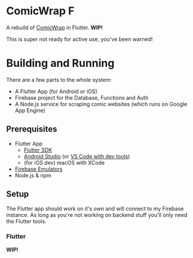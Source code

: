# ComicWrap F

A rebuild of [ComicWrap](https://github.com/jackv24/ComicWrap) in Flutter. **WIP!**

This is super not ready for active use, you've been warned!

# Building and Running

There are a few parts to the whole system:
- A Flutter App (for Android or iOS)
- Firebase project for the Database, Functions and Auth
- A Node.js service for scraping comic websites (which runs on Google App Engine)

## Prerequisites

- Flutter App
  - [Flutter SDK](https://flutter.dev/docs/get-started/install)
  - [Android Studio](https://developer.android.com/studio/install) (or [VS Code with dev tools](https://flutter.dev/docs/development/tools/vs-code))
  - (for iOS dev) macOS with XCode
- [Firebase Emulators](https://firebase.google.com/docs/emulator-suite)
- Node.js & npm

## Setup

The Flutter app should work on it's own and will connect to my Firebase instance. As long as you're not working on backend stuff you'll only need the Flutter tools.

### Flutter

**WIP!**
